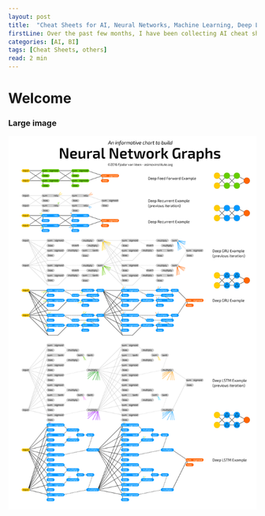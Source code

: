 ```yaml
---
layout: post
title:  "Cheat Sheets for AI, Neural Networks, Machine Learning, Deep Learning & Big Data"
firstLine: Over the past few months, I have been collecting AI cheat sheets...
categories: [AI, BI]
tags: [Cheat Sheets, others]
read: 2 min
---
```


# Welcome

### Large image

![AI-CheatSheet](/assets/img/ai-cheatsheet.png)


